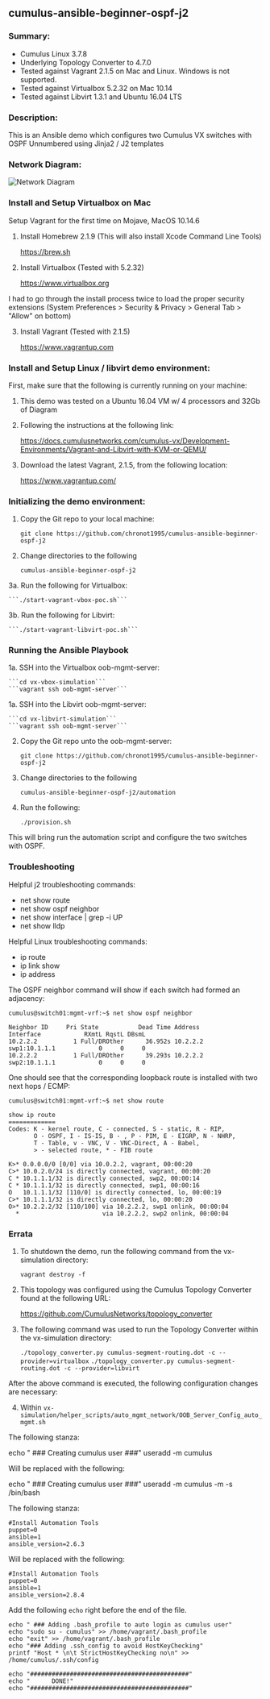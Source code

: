 ## cumulus-ansible-beginner-ospf-j2

### Summary:

  - Cumulus Linux 3.7.8
  - Underlying Topology Converter to 4.7.0
  - Tested against Vagrant 2.1.5 on Mac and Linux. Windows is not supported.
  - Tested against Virtualbox 5.2.32 on Mac 10.14
  - Tested against Libvirt 1.3.1 and Ubuntu 16.04 LTS

### Description:

This is an Ansible demo which configures two Cumulus VX switches with OSPF Unnumbered using Jinja2 / J2 templates

### Network Diagram:

![Network Diagram](https://github.com/chronot1995/cumulus-ansible-beginner-ospf-j2/blob/master/documentation/cumulus-ansible-beginner-ospf-j2.png)

### Install and Setup Virtualbox on Mac

Setup Vagrant for the first time on Mojave, MacOS 10.14.6

1. Install Homebrew 2.1.9 (This will also install Xcode Command Line Tools)

    https://brew.sh

2. Install Virtualbox (Tested with 5.2.32)

    https://www.virtualbox.org

I had to go through the install process twice to load the proper security extensions (System Preferences > Security & Privacy > General Tab > "Allow" on bottom)

3. Install Vagrant (Tested with 2.1.5)

    https://www.vagrantup.com

### Install and Setup Linux / libvirt demo environment:

First, make sure that the following is currently running on your machine:

1. This demo was tested on a Ubuntu 16.04 VM w/ 4 processors and 32Gb of Diagram

2. Following the instructions at the following link:

    https://docs.cumulusnetworks.com/cumulus-vx/Development-Environments/Vagrant-and-Libvirt-with-KVM-or-QEMU/

3. Download the latest Vagrant, 2.1.5, from the following location:

    https://www.vagrantup.com/

### Initializing the demo environment:

1. Copy the Git repo to your local machine:

    ```git clone https://github.com/chronot1995/cumulus-ansible-beginner-ospf-j2```

2. Change directories to the following

    ```cumulus-ansible-beginner-ospf-j2```

3a. Run the following for Virtualbox:

    ```./start-vagrant-vbox-poc.sh```

3b. Run the following for Libvirt:

    ```./start-vagrant-libvirt-poc.sh```

### Running the Ansible Playbook

1a. SSH into the Virtualbox oob-mgmt-server:

    ```cd vx-vbox-simulation```   
    ```vagrant ssh oob-mgmt-server```

1a. SSH into the Libvirt oob-mgmt-server:

    ```cd vx-libvirt-simulation```   
    ```vagrant ssh oob-mgmt-server```

2. Copy the Git repo unto the oob-mgmt-server:

    ```git clone https://github.com/chronot1995/cumulus-ansible-beginner-ospf-j2```

3. Change directories to the following

    ```cumulus-ansible-beginner-ospf-j2/automation```

4. Run the following:

    ```./provision.sh```

This will bring run the automation script and configure the two switches with OSPF.


### Troubleshooting

Helpful j2 troubleshooting commands:

- net show route
- net show ospf neighbor
- net show interface | grep -i UP
- net show lldp

Helpful Linux troubleshooting commands:

- ip route
- ip link show
- ip address <interface>

The OSPF neighbor command will show if each switch had formed an adjacency:

```
cumulus@switch01:mgmt-vrf:~$ net show ospf neighbor

Neighbor ID     Pri State           Dead Time Address         Interface            RXmtL RqstL DBsmL
10.2.2.2          1 Full/DROther      36.952s 10.2.2.2        swp1:10.1.1.1            0     0     0
10.2.2.2          1 Full/DROther      39.293s 10.2.2.2        swp2:10.1.1.1            0     0     0

```

One should see that the corresponding loopback route is installed with two next hops / ECMP:

```
cumulus@switch01:mgmt-vrf:~$ net show route

show ip route
=============
Codes: K - kernel route, C - connected, S - static, R - RIP,
       O - OSPF, I - IS-IS, B - , P - PIM, E - EIGRP, N - NHRP,
       T - Table, v - VNC, V - VNC-Direct, A - Babel,
       > - selected route, * - FIB route

K>* 0.0.0.0/0 [0/0] via 10.0.2.2, vagrant, 00:00:20
C>* 10.0.2.0/24 is directly connected, vagrant, 00:00:20
C * 10.1.1.1/32 is directly connected, swp2, 00:00:14
C * 10.1.1.1/32 is directly connected, swp1, 00:00:16
O   10.1.1.1/32 [110/0] is directly connected, lo, 00:00:19
C>* 10.1.1.1/32 is directly connected, lo, 00:00:20
O>* 10.2.2.2/32 [110/100] via 10.2.2.2, swp1 onlink, 00:00:04
  *                       via 10.2.2.2, swp2 onlink, 00:00:04

```

### Errata

1. To shutdown the demo, run the following command from the vx-simulation directory:

    ```vagrant destroy -f```

2. This topology was configured using the Cumulus Topology Converter found at the following URL:

    https://github.com/CumulusNetworks/topology_converter

3. The following command was used to run the Topology Converter within the vx-simulation directory:

    ```./topology_converter.py cumulus-segment-routing.dot -c --provider=virtualbox```
    ```./topology_converter.py cumulus-segment-routing.dot -c --provider=libvirt```

After the above command is executed, the following configuration changes are necessary:

4. Within ```vx-simulation/helper_scripts/auto_mgmt_network/OOB_Server_Config_auto_mgmt.sh```

The following stanza:

echo " ### Creating cumulus user ###"
useradd -m cumulus

Will be replaced with the following:

echo " ### Creating cumulus user ###"
useradd -m cumulus -m -s /bin/bash

The following stanza:

    #Install Automation Tools
    puppet=0
    ansible=1
    ansible_version=2.6.3

Will be replaced with the following:

    #Install Automation Tools
    puppet=0
    ansible=1
    ansible_version=2.8.4

Add the following ```echo``` right before the end of the file.

    echo " ### Adding .bash_profile to auto login as cumulus user"
    echo "sudo su - cumulus" >> /home/vagrant/.bash_profile
    echo "exit" >> /home/vagrant/.bash_profile
    echo "### Adding .ssh_config to avoid HostKeyChecking"
    printf "Host * \n\t StrictHostKeyChecking no\n" >> /home/cumulus/.ssh/config

    echo "############################################"
    echo "      DONE!"
    echo "############################################"
